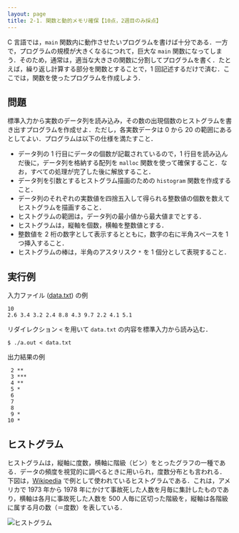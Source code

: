 ```yaml
---
layout: page
title: 2-1. 関数と動的メモリ確保【10点，2週目のみ採点】
---
```


C 言語では，`main` 関数内に動作させたいプログラムを書けば十分である．一方で，プログラムの規模が大きくなるにつれて，巨大な `main` 関数になってしまう．そのため，通常は，適当な大きさの関数に分割してプログラムを書く．たとえば，繰り返し計算する部分を関数とすることで，1 回記述するだけで済む．ここでは，関数を使ったプログラムを作成しよう．

## 問題

標準入力から実数のデータ列を読み込み，その数の出現個数のヒストグラムを書き出すプログラムを作成せよ．ただし，各実数データは 0 から 20 の範囲にあるとしてよい．プログラムは以下の仕様を満たすこと．

- データ列の 1 行目にデータの個数が記載されているので，1 行目を読み込んだ後に，データ列を格納する配列を `malloc` 関数を使って確保すること．なお，すべての処理が完了した後に解放すること．
- データ列を引数とするヒストグラム描画のための `histogram` 関数を作成すること．
- データ列のそれぞれの実数値を四捨五入して得られる整数値の個数を数えてヒストグラムを描画すること．
- ヒストグラムの範囲は，データ列の最小値から最大値までとする．
- ヒストグラムは，縦軸を個数，横軸を整数値とする．
- 整数値を 2 桁の数字として表示するとともに，数字の右に半角スペースを 1 つ挿入すること．
- ヒストグラムの棒は，半角のアスタリスク `*` を 1 個分として表現すること．


## 実行例

入力ファイル ([data.txt](./data.txt)) の例

```
10
2.6 3.4 3.2 2.4 8.8 4.3 9.7 2.2 4.1 5.1
```

リダイレクション `<` を用いて `data.txt` の内容を標準入力から読み込む．

```
$ ./a.out < data.txt
```

出力結果の例

```
 2 **
 3 ***
 4 **
 5 *
 6 
 7 
 8 
 9 *
10 *
```

## ヒストグラム

ヒストグラムは，縦軸に度数，横軸に階級（ビン）をとったグラフの一種である．データの頻度を視覚的に調べるときに用いられ，度数分布とも言われる．
下図は，[Wikipedia](https://ja.wikipedia.org/wiki/%E3%83%92%E3%82%B9%E3%83%88%E3%82%B0%E3%83%A9%E3%83%A0) で例として使われているヒストグラムである．これは，アメリカで 1973 年から 1978 年にかけて事故死した人数を月毎に集計したものであり，横軸は各月に事故死した人数を 500 人毎に区切った階級を，縦軸は各階級に属する月の数（＝度数）を表している．

![ヒストグラム](https://upload.wikimedia.org/wikipedia/commons/thumb/1/17/UsaccHistogram.svg/495px-UsaccHistogram.svg.png)

